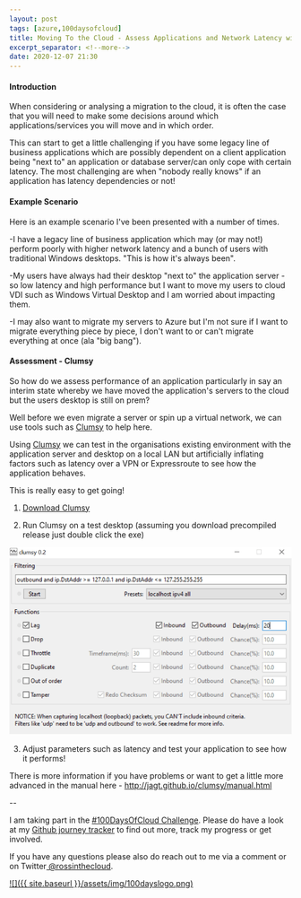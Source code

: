 ```yaml
---
layout: post
tags: [azure,100daysofcloud]
title: Moving To the Cloud - Assess Applications and Network Latency with Clumsy [#100DaysOfCloud Day 17/100] 
excerpt_separator: <!--more-->
date: 2020-12-07 21:30
---
```

#### Introduction

When considering or analysing a migration to the cloud, it is often the case that you will need to make some decisions around which applications/services you will move and in which order.

This can start to get a little challenging if you have some legacy line of business applications which are possibly dependent on a client application being "next to" an application or database server/can only cope with certain latency. The most challenging are when "nobody really knows" if an application has latency dependencies or not!

#### Example Scenario

Here is an example scenario I've been presented with a number of times.

-I have a legacy line of business application which may (or may not!) perform poorly with higher network latency and a bunch of users with traditional Windows desktops. "This is how it's always been".

-My users have always had their desktop "next to" the application server - so low latency and high performance but I want to move my users to cloud VDI such as Windows Virtual Desktop and I am worried about impacting them.

-I may also want to migrate my servers to Azure but I'm not sure if I want to migrate everything piece by piece, I don't want to or can't migrate everything at once (ala "big bang").

#### Assessment - Clumsy

So how do we assess performance of an application particularly in say an interim state whereby we have moved the application's servers to the cloud but the users desktop is still on prem?

Well before we even migrate a server or spin up a virtual network, we can use tools such as <a href="http://jagt.github.io/clumsy/index.html" target="_blank">Clumsy</a> to help here.

Using <a href="http://jagt.github.io/clumsy/index.html" target="_blank">Clumsy</a> we can test in the organisations existing environment with the application server and desktop on a local LAN but artificially inflating factors such as latency over a VPN or Expressroute to see how the application behaves.

This is really easy to get going!

1. <a href="http://jagt.github.io/clumsy/download.html" target="_blank">Download Clumsy</a>

2. Run Clumsy on a test desktop (assuming you download precompiled release just double click the exe)

![](../assets/img/blog/2020-12-07-Day17of100DaysOfCloud-AssessAppsWithClumsy/1.png)

3. Adjust parameters such as latency and test your application to see how it performs!

There is more information if you have problems or want to get a little more advanced in the manual here - <a href="http://jagt.github.io/clumsy/manual.html" target="_blank">http://jagt.github.io/clumsy/manual.html</a>

--

I am taking part in the <a href="https://100daysofcloud.com/" target="_blank">#100DaysOfCloud Challenge</a>. Please do have a look at my <a href="https://github.com/rossinthecloud/100DaysOfCloud" target="_blank">Github journey tracker</a> to find out more, track my progress or get involved.

If you have any questions please also do reach out to me via a comment or on Twitter<a href="https://www.twitter.com/rossinthecloud" target="_blank"> @rossinthecloud</a>.

<a href="https://github.com/rossinthecloud/100DaysOfCloud" target="_blank">![]({{ site.baseurl }}/assets/img/100dayslogo.png)</a>

